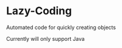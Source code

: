 Lazy-Coding
===========

Automated code for quickly creating objects

Currently will only support Java
